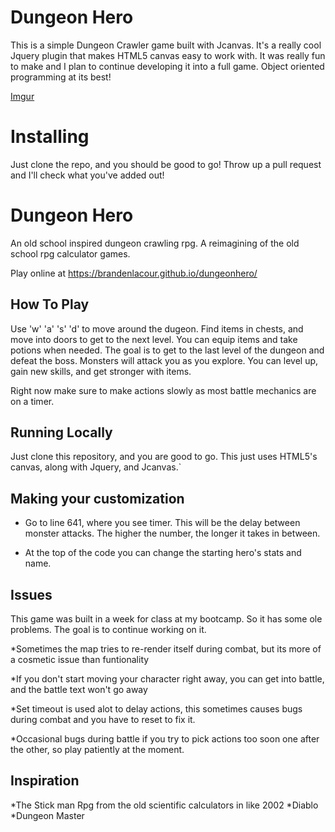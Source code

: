 # Dungeon Hero
This is a simple Dungeon Crawler game built with Jcanvas. It's a really cool Jquery plugin that makes HTML5 canvas easy to work with.
It was really fun to make and I plan to continue developing it into a full game. Object oriented programming at its best!

[Imgur](https://i.imgur.com/AmGJWRN.png?1)

# Installing
Just clone the repo, and you should be good to go! Throw up a pull request and I'll check what you've added out!

Dungeon Hero
===========

An old school inspired dungeon crawling rpg. A reimagining of the old school rpg calculator games.

Play online at https://brandenlacour.github.io/dungeonhero/

## How To Play
Use 'w' 'a' 's' 'd' to move around the dugeon. Find items in chests, and move into doors to get to the next level. You can equip items and take potions when needed. The goal is to get to the last level of the dungeon and defeat the boss. Monsters will attack you as you explore. You can level up, gain new skills, and get stronger with items.

Right now make sure to make actions slowly as most battle mechanics are on a timer.

## Running Locally

Just clone this repository, and you are good to go. This just uses HTML5's canvas, along with Jquery, and Jcanvas.`


## Making your customization

* Go to line 641, where you see timer. This will be the delay between monster attacks. The higher the number, the longer it takes in between.

* At the top of the code you can change the starting hero's stats and name.


## Issues

This game was built in a week for class at my bootcamp. So it has some ole problems. The goal is to continue working on it.

*Sometimes the map tries to re-render itself during combat, but its more of a cosmetic issue than funtionality

*If you don't start moving your character right away, you can get into battle, and the battle text won't go away

*Set timeout is used alot to delay actions, this sometimes causes bugs during combat and you have to reset to fix it.

*Occasional bugs during battle if you try to pick actions too soon one after the other, so play patiently at the moment.

## Inspiration

*The Stick man Rpg from the old scientific calculators in like 2002
*Diablo
*Dungeon Master
